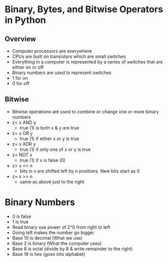 # Binary, Bytes, and Bitwise Operators in Python

## Overview

- Computer processors are everywhere
- CPUs are built on transistors which are small switches
- Everything in a computer is represented by a series of switches that are either on or off
- Binary numbers are used to represent switches
- 1 for on
- 0 for off

## Bitwise
- Bitwise operations are used to combine or change one or more binary numbers
- z= x AND y
    - true (1) is both x & y are true
- z= x OR y
    - true (1) if either x or y is true
- z= x XOR y
    - true (1) if only one of x or y is true
- z= NOT x
    - true (1) if x is false (0)
- z= x << n
    - bits in x are shifted left by n positions. New bits start as 0
- z= x >> n
    - same as above just to the right

# Binary Numbers

- 0 is false
- 1 is true
- Read binary use power of 2^0 from right to left
- Going left makes the number go bigger
- Base 10 is decimal (What we use)
- Base 2 is binary (What the computer uses)  
- Base 8 is octal (divide by 8 & write remainder to the right) 
- Base 16 is hex (goes into alphabet)

